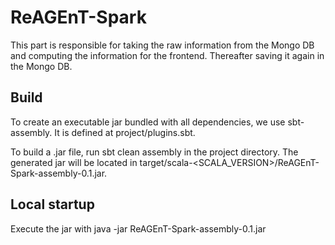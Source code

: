 # ReAGEnT-Spark
This part is responsible for taking the raw information from the Mongo DB and computing the information for the frontend. Thereafter saving it again in the Mongo DB.

## Build

To create an executable jar bundled with all dependencies, we use sbt-assembly. It is defined at project/plugins.sbt.

To build a .jar file, run sbt clean assembly in the project directory. The generated jar will be located in target/scala-<SCALA_VERSION>/ReAGEnT-Spark-assembly-0.1.jar.

## Local startup

Execute the jar with java -jar ReAGEnT-Spark-assembly-0.1.jar
